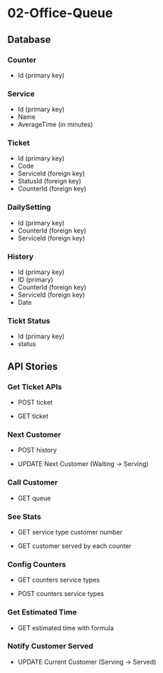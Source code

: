 # 02-Office-Queue

## Database

### Counter

- Id (primary key)

### Service

- Id (primary key)
- Name
- AverageTime (in minutes)

### Ticket

- Id (primary key)
- Code
- ServiceId (foreign key)
- StatusId (foreign key)
- CounterId (foreign key)

### DailySetting

- Id (primary key)
- CounterId (foreign key)
- ServiceId (foreign key)

### History

- Id (primary key)
- ID (primary)
- CounterId (foreign key)
- ServiceId (foreign key)
- Date

### Tickt Status

- Id (primary key)
- status

## API Stories

### Get Ticket APIs

- POST ticket

- GET ticket

### Next Customer

- POST history

- UPDATE Next Customer (Waiting -> Serving)

### Call Customer

- GET queue

### See Stats

- GET service type customer number

- GET customer served by each counter

### Config Counters

- GET counters service types

- POST counters service types

### Get Estimated Time

- GET estimated time with formula

### Notify Customer Served

- UPDATE Current Customer (Serving -> Served)
